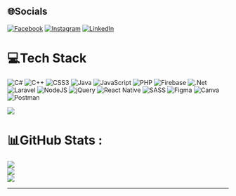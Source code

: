 
## 🌐Socials
[![Facebook](https://img.shields.io/badge/Facebook-%231877F2.svg?logo=Facebook&logoColor=white)](https://www.facebook.com/appleghostx) 
[![Instagram](https://img.shields.io/badge/Instagram-%23E4405F.svg?logo=Instagram&logoColor=white)](https://www.instagram.com/kaiiri_0601/) 
[![LinkedIn](https://img.shields.io/badge/LinkedIn-%230077B5.svg?logo=linkedin&logoColor=white)](https://www.linkedin.com/in/d%C6%B0%C6%A1ng-v%C5%A9-3875ba238/) 

# 💻Tech Stack
![C#](https://img.shields.io/badge/c%23-%23239120.svg?style=for-the-badge&logo=c-sharp&logoColor=white) ![C++](https://img.shields.io/badge/c++-%2300599C.svg?style=for-the-badge&logo=c%2B%2B&logoColor=white) ![CSS3](https://img.shields.io/badge/css3-%231572B6.svg?style=for-the-badge&logo=css3&logoColor=white) ![Java](https://img.shields.io/badge/java-%23ED8B00.svg?style=for-the-badge&logo=java&logoColor=white) ![JavaScript](https://img.shields.io/badge/javascript-%23323330.svg?style=for-the-badge&logo=javascript&logoColor=%23F7DF1E) ![PHP](https://img.shields.io/badge/php-%23777BB4.svg?style=for-the-badge&logo=php&logoColor=white) ![Firebase](https://img.shields.io/badge/firebase-%23039BE5.svg?style=for-the-badge&logo=firebase) ![.Net](https://img.shields.io/badge/.NET-5C2D91?style=for-the-badge&logo=.net&logoColor=white) ![Laravel](https://img.shields.io/badge/laravel-%23FF2D20.svg?style=for-the-badge&logo=laravel&logoColor=white) ![NodeJS](https://img.shields.io/badge/node.js-6DA55F?style=for-the-badge&logo=node.js&logoColor=white) ![jQuery](https://img.shields.io/badge/jquery-%230769AD.svg?style=for-the-badge&logo=jquery&logoColor=white) ![React Native](https://img.shields.io/badge/react_native-%2320232a.svg?style=for-the-badge&logo=react&logoColor=%2361DAFB) ![SASS](https://img.shields.io/badge/SASS-hotpink.svg?style=for-the-badge&logo=SASS&logoColor=white) 	![Figma](https://img.shields.io/badge/figma-%23F24E1E.svg?style=for-the-badge&logo=figma&logoColor=white) ![Canva](https://img.shields.io/badge/Canva-%2300C4CC.svg?style=for-the-badge&logo=Canva&logoColor=white) ![Postman](https://img.shields.io/badge/Postman-FF6C37?style=for-the-badge&logo=postman&logoColor=white) 

[![](https://visitcount.itsvg.in/api?id=duongtienvu0601&icon=0&color=0)](https://visitcount.itsvg.in)
# 📊GitHub Stats :
![](https://github-readme-stats.vercel.app/api?username=duongtienvu0601&theme=radical&hide_border=true&include_all_commits=true&count_private=true)<br/>
![](https://github-readme-streak-stats.herokuapp.com/?user=duongtienvu0601&theme=radical&hide_border=true)<br/>
![](https://github-readme-stats.vercel.app/api/top-langs/?username=duongtienvu0601&theme=radical&hide_border=true&include_all_commits=true&count_private=true&layout=compact)

---
